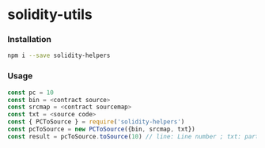 # solidity-utils

### Installation

```bash
npm i --save solidity-helpers
```

### Usage

```javascript
const pc = 10
const bin = <contract source>
const srcmap = <contract sourcemap>
const txt = <source code>
const { PCToSource } = require('solidity-helpers')
const pcToSource = new PCToSource({bin, srcmap, txt})
const result = pcToSource.toSource(10) // line: Line number ; txt: part of your souce code
```
